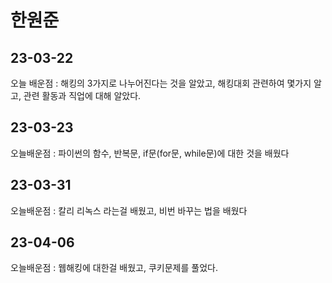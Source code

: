 # 한원준
## 23-03-22
오늘 배운점 : 해킹의 3가지로 나누어진다는 것을 알았고, 해킹대회 관련하여 몇가지 알고, 관련 활동과 직업에 대해 알았다.
## 23-03-23
오늘배운점 : 파이썬의 함수, 반복문, if문(for문, while문)에 대한 것을 배웠다
## 23-03-31
오늘배운점 : 칼리 리녹스 라는걸 배웠고, 비번 바꾸는 법을 배웠다
## 23-04-06
오늘배운점 : 웹해킹에 대한걸 배웠고, 쿠키문제를 풀었다. 
